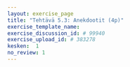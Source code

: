 ```yaml
---
layout: exercise_page
title: "Tehtävä 5.3: Anekdootit (4p)"
exercise_template_name: 
exercise_discussion_id: # 99940
exercise_upload_id: # 383278
kesken:  1
no_review: 1
---
```

